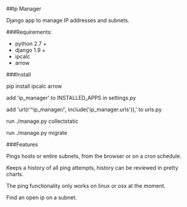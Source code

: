##Ip Manager

Django app to manage IP addresses and subnets.

###Requirements:
<ul>
<li>python 2.7 +</li>
<li>django 1.9 +</li>
<li>ipcalc</li>
<li>arrow</li>
</ul>


###Install 

pip install ipcalc arrow

add 'ip_manager' to INSTALLED_APPS in settings.py

add 'url(r'^ip_manager/', include('ip_manager.urls')),' to urls.py

run ./manage.py collectstatic

run ./manage.py migrate


###Features

Pings hosts or entire subnets, from the browser or on a cron schedule.

Keeps a history of all ping attempts, history can be reviewed in pretty charts.

The ping functionality only works on linux or osx at the moment.

Find an open ip on a subnet.

